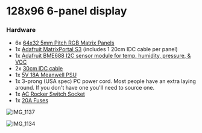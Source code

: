 # 128x96 6-panel display

### Hardware
- 6x [64x32 5mm Pitch RGB Matrix Panels](https://www.adafruit.com/product/2277)
- 1x [Adafruit MatrixPortal S3](https://www.adafruit.com/product/5778) (includes 1 20cm IDC cable per panel)
- 1x [Adafruit BME688 I2C sensor module for temp, humidity, pressure, & VOC](https://www.adafruit.com/product/5046)
- 2x [30cm IDC cable](https://www.amazon.com/dp/B07FZWH9S6)
- 1x [5V 18A Meanwell PSU](https://www.amazon.com/dp/B018TEAPRQ)
- 1x 3-prong (USA spec) PC power cord. Most people have an extra laying around. If you don't have one you'll need to source one.
- 1x [AC Rocker Switch Socket](https://www.amazon.com/dp/B07RQV2NPN)
- 1x [20A Fuses](https://www.amazon.com/dp/B0B1CPZ7XH)




![IMG_1137](https://github.com/DJDevon3/My_Circuit_Python_Projects/assets/49322231/52ab4822-2fde-4b67-8f44-bdc12e0163d2)


![IMG_1134](https://github.com/DJDevon3/My_Circuit_Python_Projects/assets/49322231/b0889211-a171-4b34-a2a6-b2c67033689a)
